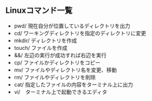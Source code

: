 Linuxコマンド一覧
----------------
- pwd/ 現在自分が位置しているディレクトリを出力
- cd/ ワーキングディレクトリを指定のディレクトリに変更
- mkdir/ ディレクトリを作成
- touch/ ファイルを作成
- &&/ 左辺の実行が成功すれば右辺を実行
- cp/ ファイルかディレクトリをコピー
- mv/ ファイルやディレクトリ名を変更、移動
- rm/ ファイルやディレクトリを削除
- cat/ 指定したファイルの内容をターミナル上に出力
- vi/　ターミナル上で起動できるエディタ
